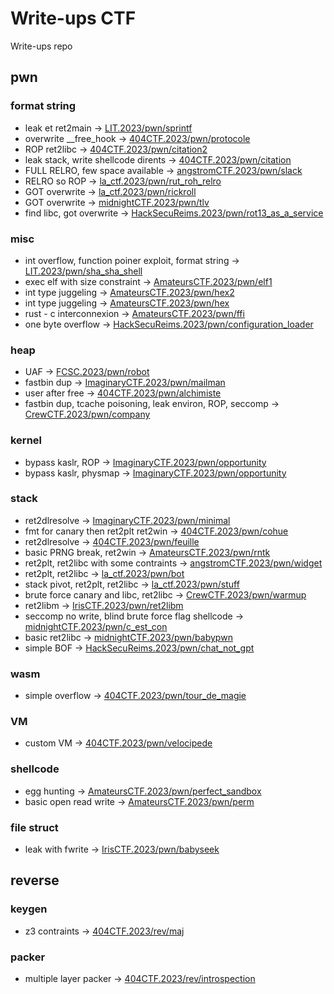 # Write-ups CTF

Write-ups repo
## pwn
### format string
- leak et ret2main -> [LIT.2023/pwn/sprintf](./LIT.2023/pwn/sprintf/)
- overwrite __free_hook -> [404CTF.2023/pwn/protocole](./404CTF.2023/pwn/protocole/)
- ROP ret2libc -> [404CTF.2023/pwn/citation2](./404CTF.2023/pwn/citation2/)
- leak stack, write shellcode dirents -> [404CTF.2023/pwn/citation](./404CTF.2023/pwn/citation/)
- FULL RELRO, few space available -> [angstromCTF.2023/pwn/slack](./angstromCTF.2023/pwn/slack/)
- RELRO so ROP -> [la_ctf.2023/pwn/rut_roh_relro](./la_ctf.2023/pwn/rut_roh_relro/)
- GOT overwrite -> [la_ctf.2023/pwn/rickroll](./la_ctf.2023/pwn/rickroll/)
- GOT overwrite -> [midnightCTF.2023/pwn/tlv](./midnightCTF.2023/pwn/tlv/)
- find libc, got overwrite -> [HackSecuReims.2023/pwn/rot13_as_a_service](./HackSecuReims.2023/pwn/rot13_as_a_service/)
### misc
- int overflow, function poiner exploit, format string -> [LIT.2023/pwn/sha_sha_shell](./LIT.2023/pwn/sha_sha_shell/)
- exec elf with size constraint -> [AmateursCTF.2023/pwn/elf1](./AmateursCTF.2023/pwn/elf1/)
- int type juggeling -> [AmateursCTF.2023/pwn/hex2](./AmateursCTF.2023/pwn/hex2/)
- int type juggeling -> [AmateursCTF.2023/pwn/hex](./AmateursCTF.2023/pwn/hex/)
- rust - c interconnexion -> [AmateursCTF.2023/pwn/ffi](./AmateursCTF.2023/pwn/ffi/)
- one byte overflow -> [HackSecuReims.2023/pwn/configuration_loader](./HackSecuReims.2023/pwn/configuration_loader/)
### heap
- UAF -> [FCSC.2023/pwn/robot](./FCSC.2023/pwn/robot/)
- fastbin dup -> [ImaginaryCTF.2023/pwn/mailman](./ImaginaryCTF.2023/pwn/mailman/)
- user after free -> [404CTF.2023/pwn/alchimiste](./404CTF.2023/pwn/alchimiste/)
- fastbin dup, tcache poisoning, leak environ, ROP, seccomp -> [CrewCTF.2023/pwn/company](./CrewCTF.2023/pwn/company/)
### kernel
- bypass kaslr, ROP -> [ImaginaryCTF.2023/pwn/opportunity](./ImaginaryCTF.2023/pwn/opportunity/)
- bypass kaslr, physmap -> [ImaginaryCTF.2023/pwn/opportunity](./ImaginaryCTF.2023/pwn/opportunity/)
### stack
- ret2dlresolve -> [ImaginaryCTF.2023/pwn/minimal](./ImaginaryCTF.2023/pwn/minimal/)
- fmt for canary then ret2plt ret2win -> [404CTF.2023/pwn/cohue](./404CTF.2023/pwn/cohue/)
- ret2dlresolve -> [404CTF.2023/pwn/feuille](./404CTF.2023/pwn/feuille/)
- basic PRNG break, ret2win -> [AmateursCTF.2023/pwn/rntk](./AmateursCTF.2023/pwn/rntk/)
- ret2plt, ret2libc with some contraints -> [angstromCTF.2023/pwn/widget](./angstromCTF.2023/pwn/widget/)
- ret2plt, ret2libc -> [la_ctf.2023/pwn/bot](./la_ctf.2023/pwn/bot/)
- stack pivot, ret2plt, ret2libc -> [la_ctf.2023/pwn/stuff](./la_ctf.2023/pwn/stuff/)
- brute force canary and libc, ret2libc -> [CrewCTF.2023/pwn/warmup](./CrewCTF.2023/pwn/warmup/)
- ret2libm -> [IrisCTF.2023/pwn/ret2libm](./IrisCTF.2023/pwn/ret2libm/)
- seccomp no write, blind brute force flag shellcode -> [midnightCTF.2023/pwn/c_est_con](./midnightCTF.2023/pwn/c_est_con/)
- basic ret2libc -> [midnightCTF.2023/pwn/babypwn](./midnightCTF.2023/pwn/babypwn/)
- simple BOF -> [HackSecuReims.2023/pwn/chat_not_gpt](./HackSecuReims.2023/pwn/chat_not_gpt/)
### wasm
- simple overflow -> [404CTF.2023/pwn/tour_de_magie](./404CTF.2023/pwn/tour_de_magie/)
### VM
- custom VM -> [404CTF.2023/pwn/velocipede](./404CTF.2023/pwn/velocipede/)
### shellcode
- egg hunting -> [AmateursCTF.2023/pwn/perfect_sandbox](./AmateursCTF.2023/pwn/perfect_sandbox/)
- basic open read write -> [AmateursCTF.2023/pwn/perm](./AmateursCTF.2023/pwn/perm/)
### file struct
- leak with fwrite -> [IrisCTF.2023/pwn/babyseek](./IrisCTF.2023/pwn/babyseek/)
## reverse
### keygen
- z3 contraints -> [404CTF.2023/rev/maj](./404CTF.2023/rev/maj/)
### packer
- multiple layer packer -> [404CTF.2023/rev/introspection](./404CTF.2023/rev/introspection/)
